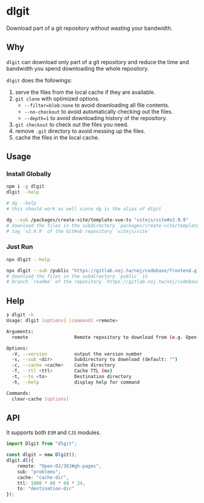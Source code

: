 # dlgit

Download part of a git repository without wasting your bandwidth.

## Why

`dlgit` can download only part of a git repository and reduce the time and bandwidth you spend downloading the whole repository.

`dlgit` does the followings:

1. serve the files from the local cache if they are available.
2. `git clone` with optimized options.
    - `--filter=blob:none` to avoid downloading all file contents.
    - `--no-checkout` to avoid automatically checking out the files.
    - `--depth=1` to avoid downloading history of the repository.
3. `git checkout` to check out the files you need.
4. remove `.git` directory to avoid messing up the files.
5. cache the files in the local cache.

## Usage

### Install Globally

```sh
npm i -g dlgit
dlgit --help

# dg --help
# this should work as well since dg is the alias of dlgit
```

```sh
dg --sub /packages/create-vite/template-vue-ts "vitejs/vite#v2.9.9"
# download the files in the subdirectory `packages/create-vite/template-vue-ts` in 
# tag `v2.9.9` of the GitHub repository `vitejs/vite`
```

### Just Run

```sh
npx dlgit --help
```

```sh
npx dlgit --sub /public "https://gitlab.noj.tw/noj/codebase/frontend.git#readme"
# download the files in the subdirectory `public` in 
# branch `readme` of the repository `https://gitlab.noj.tw/noj/codebase/frontend.git`
```

## Help

```sh
❯ dlgit -h
Usage: dlgit [options] [command] <remote>

Arguments:
  remote                 Remote repository to download from (e.g. Open-OJ/3OJ#gh-pages)

Options:
  -V, --version          output the version number
  -s, --sub <dir>        Subdirectory to download (default: "")
  -c, --cache <cache>    Cache directory
  -T, --ttl <ttl>        Cache TTL (ms)
  -t, --to <to>          Destination directory
  -h, --help             display help for command

Commands:
  clear-cache [options]
```

## API

It supports both `ESM` and `CJS` modules.

```ts
import Dlgit from "dlgit";

const dlgit = new Dlgit();
dlgit.dl({
    remote: "Open-OJ/3OJ#gh-pages",
    sub: "problems",
    cache: "cache-dir",
    ttl: 1000 * 60 * 60 * 24,
    to: "destination-dir"
});
```
